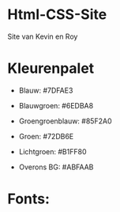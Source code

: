 # Html-CSS-Site
Site van Kevin en Roy

# Kleurenpalet
- Blauw:            #7DFAE3
- Blauwgroen:       #6EDBA8
- Groengroenblauw:  #85F2A0
- Groen:            #72DB6E
- Lichtgroen:       #B1FF80

- Overons BG:       #ABFAAB

# Fonts:

